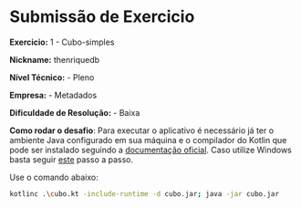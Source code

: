 # Submissão de Exercicio

**Exercicio:** 1 - Cubo-simples

**Nickname:** thenriquedb

**Nível Técnico:** - Pleno

**Empresa:** - Metadados

**Dificuldade de Resolução:** - Baixa

**Como rodar o desafio**:
Para executar o aplicativo é necessário já ter o ambiente Java configurado em sua máquina e o compilador do Kotlin que pode ser instalado seguindo a [documentação oficial](https://kotlinlang.org/docs/command-line.html). Caso utilize Windows basta seguir [este](https://downlinko.com/download-install-kotlin-windows.html) passo a passo.

Use o comando abaixo:
```bash
kotlinc .\cubo.kt -include-runtime -d cubo.jar; java -jar cubo.jar
```
